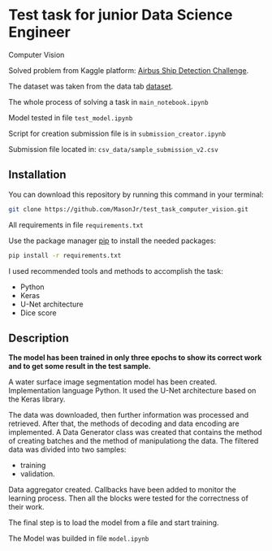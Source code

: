 # Test task for junior Data Science Engineer

Computer Vision

Solved problem from Kaggle platform: [Airbus Ship Detection Challenge](https://www.kaggle.com/c/airbus-ship-detection).

The dataset was taken from the data tab [dataset](https://www.kaggle.com/c/airbus-ship-detection/data).

The whole process of solving a task in ```main_notebook.ipynb```

Model tested in file ```test_model.ipynb```

Script for creation submission file is in ```submission_creator.ipynb```

Submission file located in: ```csv_data/sample_submission_v2.csv```

## Installation

You can download this repository by running this command in your terminal:
```bash
git clone https://github.com/MasonJr/test_task_computer_vision.git
```

All requirements in file ```requirements.txt```

Use the package manager [pip](https://pip.pypa.io/en/stable/) to install the needed packages:

```bash
pip install -r requirements.txt
```
I used recommended tools and methods to accomplish the task:
* Python
* Keras
* U-Net architecture
* Dice score

## Description

**The model has been trained in only three epochs to show its correct work and to get some result in the test sample.**

A water surface image segmentation model has been created.
Implementation language Python. It used the U-Net architecture based on the Keras library.

The data was downloaded, then further information was processed and retrieved. After that, the methods of decoding and data encoding are implemented. A Data Generator class was created that contains the method of creating batches and the method of manipulationg the data.
The filtered data was divided into two samples:
* training
* validation.

Data aggregator created. Callbacks have been added to monitor the learning process. Then all the blocks were tested for the correctness of their work.

The final step is to load the model from a file and start training.

The Model was builded in file ```model.ipynb```
